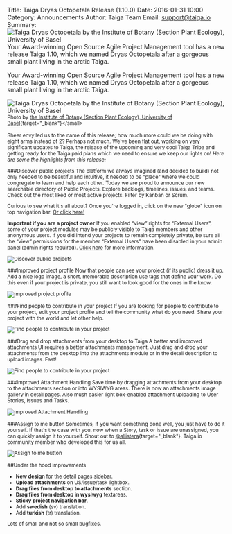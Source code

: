 Title: Taiga Dryas Octopetala Release (1.10.0)
Date: 2016-01-31 10:00
Category: Announcements
Author: Taiga Team
Email: support@taiga.io
Summary: ![Taiga Dryas Octopetala by the Institute of Botany (Section Plant Ecology), University of Basel]({filename}/images/2016-01-31_changelog1100/dryas.jpg) Your Award-winning Open Source Agile Project Management tool has a new release Taiga 1.10, which we named Dryas Octopetala after a gorgeous small plant living in the arctic Taiga.

Your Award-winning Open Source Agile Project Management tool has a new release Taiga 1.10, which we named Dryas Octopetala after a gorgeous small plant living in the arctic Taiga.

![Taiga Dryas Octopetala by the Institute of Botany (Section Plant Ecology), University of Basel]({filename}/images/2016-01-31_changelog1100/dryas.jpg)
<small>Photo by [the Institute of Botany (Section Plant Ecology), University of Basel](http://alpandino.org/es/course/18/18h.htm"){target="_blank"}</small>

Sheer envy led us to the name of this release; how much more could we be doing with eight arms instead of 2? Perhaps not much. We've been flat out, working on very significant updates to Taiga, the release of the upcoming and very cool Taiga Tribe and getting ready for the Taiga paid plans which we need to ensure we keep our lights on! *Here are some the highlights from this release:*

###Discover public projects
The platform we always imagined (and decided to build) not only needed to be beautiful and intuitive, it needed to be "place" where we could congregate to learn and help each other. Today we are proud to announce our new searchable directory of Public Projects. Explore backlogs, timelines, issues, and teams. Check out the most liked or most active projects. Filter by Kanban or Scrum.

Curious to see what it's all about? Once you're logged in, click on the new "globe" icon on top navigation bar. [Or click here!](https://tree.taiga.io/discover)

**Important if you are a project owner**
If you enabled “view” rights for “External Users”, some of your project modules may be publicly visible to Taiga members and other anonymous users. If you did intend your projects to remain completely private, be sure all the “view” permissions for the member “External Users” have been disabled in your admin panel (admin rights required). [Click here](https://taiga.io/support/whats-the-difference-between-public-and-private-projects/) for more information.

![Discover public projects]({filename}/images/2016-01-31_changelog1100/discover.jpg)

###Improved project profile
Now that people can see your project (if its public) dress it up. Add a nice logo image, a short, memorable description use tags that define your work. Do this even if your project is private, you still want to look good for the ones in the know.

![Improved project profile]({filename}/images/2016-01-31_changelog1100/project.jpg)

###Find people to contribute in your project
If you are looking for people to contribute to your project, edit your project profile and tell the community what do you need. Share your project with the world and let other help.

![Find people to contribute in your project]({filename}/images/2016-01-31_changelog1100/contribute.jpg)

###Drag and drop attachments from your desktop to Taiga
A better and improved attachments UI requires a better attachments management. Just drag and drop your attachments from the desktop into the attachments module or in the detail description to upload images. Fast!

![Find people to contribute in your project]({filename}/images/2016-01-31_changelog1100/attachments.jpg)

###Improved Attachment Handling
Save time by dragging attachments from your desktop to the attachments section or into WYSIWYG areas. There is now an attachments image gallery in detail pages. Also mush easier light box-enabled attachment uploading to User Stories, Issues and Tasks.

![Improved Attachment Handling]({filename}/images/2016-01-31_changelog1100/gallery.jpg)

###Assign to me button
Sometimes, if you want something done well, you just have to do it yourself. If that's the case with you, now when a Story, task or issue are unassigned, you can quickly assign it to yourself. Shout out to [@allistera](https://github.com/allistera "Allister Antosik Profile"){target="_blank"}, Taiga.io community member who developed this for us all.

![Assign to me button]({filename}/images/2016-01-31_changelog1100/assign.jpg)

##Under the hood improvements

- **New design** for the detail pages sidebar.
- **Upload attachments** on US/issue/task lightbox.
- **Drag files from desktop to attachments** section.
- **Drag files from desktop in wysiwyg** textareas.
- **Sticky project navigation bar**.
- Add **swedish** (sv) translation.
- Add **turkish** (tr) translation.

Lots of small and not so small bugfixes.
